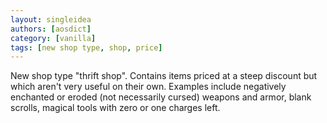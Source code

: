 ```yaml
---
layout: singleidea
authors: [aosdict]
category: [vanilla]
tags: [new shop type, shop, price]
---
```

New shop type "thrift shop". Contains items priced at a steep discount but which aren't very useful on their own. Examples include negatively enchanted or eroded (not necessarily cursed) weapons and armor, blank scrolls, magical tools with zero or one charges left.
